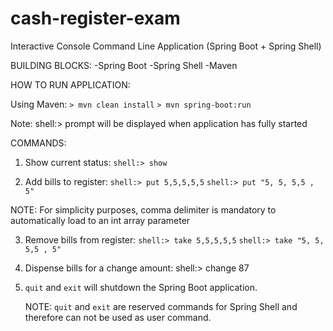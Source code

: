 # cash-register-exam
Interactive Console Command Line Application (Spring Boot + Spring Shell)

BUILDING BLOCKS:
-Spring Boot
-Spring Shell
-Maven

HOW TO RUN APPLICATION:

Using Maven:
   `> mvn clean install`
   `> mvn spring-boot:run`
   
Note: shell:> prompt will be displayed when application has fully started

COMMANDS:

1. Show current status:
  `shell:> show`
  
2. Add bills to register:
   `shell:> put 5,5,5,5,5`
   `shell:> put "5, 5, 5,5 , 5"`

NOTE: For simplicity purposes, comma delimiter is mandatory to automatically load to an int array parameter

3. Remove bills from register:
    `shell:> take 5,5,5,5,5`
    `shell:> take "5, 5, 5,5 , 5"`
    
4. Dispense bills for a change amount:
    shell:> change 87
    
5. `quit` and `exit` will shutdown the Spring Boot application.
    
    NOTE: `quit` and `exit` are reserved commands for Spring Shell and therefore can not be used as user command.
